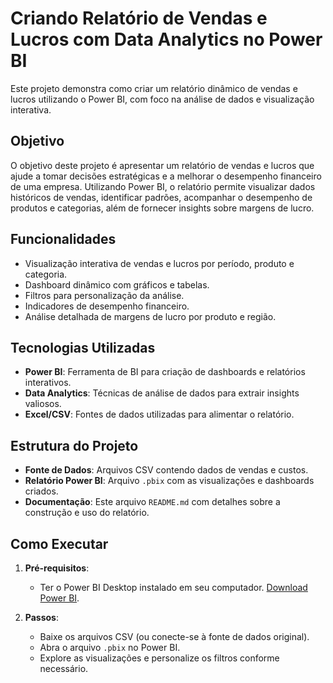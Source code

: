 # Criando Relatório de Vendas e Lucros com Data Analytics no Power BI

Este projeto demonstra como criar um relatório dinâmico de vendas e lucros utilizando o Power BI, com foco na análise de dados e visualização interativa.

## Objetivo

O objetivo deste projeto é apresentar um relatório de vendas e lucros que ajude a tomar decisões estratégicas e a melhorar o desempenho financeiro de uma empresa. Utilizando Power BI, o relatório permite visualizar dados históricos de vendas, identificar padrões, acompanhar o desempenho de produtos e categorias, além de fornecer insights sobre margens de lucro.

## Funcionalidades

- Visualização interativa de vendas e lucros por período, produto e categoria.
- Dashboard dinâmico com gráficos e tabelas.
- Filtros para personalização da análise.
- Indicadores de desempenho financeiro.
- Análise detalhada de margens de lucro por produto e região.

## Tecnologias Utilizadas

- **Power BI**: Ferramenta de BI para criação de dashboards e relatórios interativos.
- **Data Analytics**: Técnicas de análise de dados para extrair insights valiosos.
- **Excel/CSV**: Fontes de dados utilizadas para alimentar o relatório.

## Estrutura do Projeto

- **Fonte de Dados**: Arquivos CSV contendo dados de vendas e custos.
- **Relatório Power BI**: Arquivo `.pbix` com as visualizações e dashboards criados.
- **Documentação**: Este arquivo `README.md` com detalhes sobre a construção e uso do relatório.

## Como Executar

1. **Pré-requisitos**:
   - Ter o Power BI Desktop instalado em seu computador. [Download Power BI](https://powerbi.microsoft.com/desktop/).
   
2. **Passos**:
   - Baixe os arquivos CSV (ou conecte-se à fonte de dados original).
   - Abra o arquivo `.pbix` no Power BI.
   - Explore as visualizações e personalize os filtros conforme necessário.
